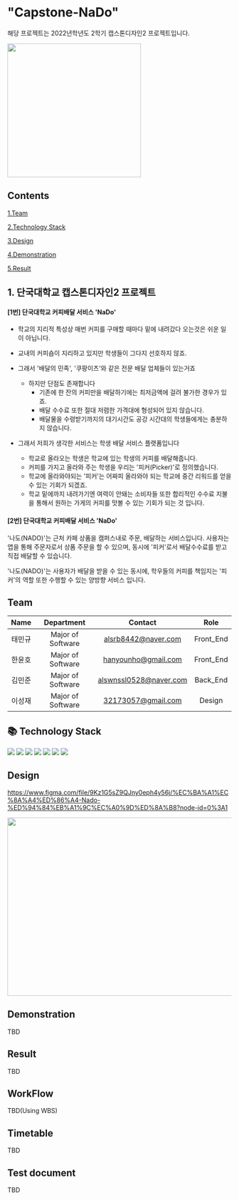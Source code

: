 # "Capstone-NaDo"
해당 프로젝트는 2022년학년도 2학기 캡스톤디자인2 프로젝트입니다.

<img src="https://user-images.githubusercontent.com/115008048/194301925-354e7c75-e67b-4995-bc12-d25e86ee19a0.png" width="300" height="300"/>

## Contents
[1.Team](#team)

[2.Technology Stack](#technology-stack) 

[3.Design](#design)

[4.Demonstration](#demonstration)

[5.Result](#result) 

## __1. 단국대학교 캡스톤디자인2 프로젝트__

#### [1번] 단국대학교 커피배달 서비스 'NaDo'
- 학교의 지리적 특성상 매번 커피를 구매할 때마다 밑에 내려갔다 오는것은 쉬운 일이 아닙니다.
- 교내의 커피숍이 지리하고 있지만 학생들이 그다지 선호하지 않죠.
- 그래서 '배달의 민족', '쿠팡이츠'와 같은 전문 배달 업체들이 있는거죠
  - 하지만 단점도 존재합니다
    - 기존에 한 잔의 커피만을 배달하기에는 최저금액에 걸려 불가한 경우가 있죠.
    - 배달 수수료 또한 절대 저렴한 가격대에 형성되어 있지 않습니다.
    - 배달물을 수령받기까지의 대기시간도 공강 시간대의 학생들에게는 충분하지 않습니다.


- 그래서 저희가 생각한 서비스는 학생 배달 서비스 플랫폼입니다
  - 학교로 올라오는 학생은 학교에 있는 학생의 커피를 배달해줍니다.
  - 커피를 가지고 올라와 주는 학생을 우리는 '피커(Picker)'로 정의했습니다.
  - 학교에 올라와야되는 '피커'는 어짜피 올라와야 되는 학교에 중간 리워드를 얻을 수 있는 기회가 되겠죠.
  - 학교 밑에까지 내려가기엔 여력이 안돼는 소비자들 또한 합리적인 수수료 지불을 통해서 원하는 가게의 커피를 맛볼 수 있는 기회가 되는 것 입니다.

#### [2번] 단국대학교 커피배달 서비스 'NaDo'
'나도(NADO)'는 근처 카페 상품을 캠퍼스내로 주문, 배달하는 서비스입니다.
사용자는 앱을 통해 주문자로서 상품 주문을 할 수 있으며, 
동시에 '피커'로서 배달수수료를 받고 직접 배달할 수 있습니다. 

'나도(NADO)'는 사용자가 배달을 받을 수 있는 동시에, 학우들의 커피를 책임지는 '피커'의 역할 또한 수행할 수 있는 양방향 서비스 입니다.

## __Team__
|Name|Department|Contact|Role|
|:---:|:---:|:---:|:---:|
|태민규|Major of Software|alsrb8442@naver.com|Front_End|
|한윤호|Major of Software|hanyounho@gmail.com|Front_End|
|김민준|Major of Software|alswnssl0528@naver.com|Back_End|
|이성재|Major of Software|32173057@gmail.com|Design|

## 📚 __Technology Stack__
<img src="https://img.shields.io/badge/react-61DAFB?style=for-the-badge&logo=react&logoColor=black"> <img src="https://img.shields.io/badge/github-181717?style=for-the-badge&logo=github&logoColor=white"> <img src="https://img.shields.io/badge/NestJS-E0234E?style=for-the-badge&logo=NestJS&logoColor=white"> <img src="https://img.shields.io/badge/NGINX-009639?style=for-the-badge&logo=NGINX&logoColor=white"> <img src="https://img.shields.io/badge/AWS-232F3E?style=for-the-badge&logo=Amazon AWS&logoColor=white"> <img src="https://img.shields.io/badge/Docker-2496ED?style=for-the-badge&logo=Docker&logoColor=white"> <img src="https://img.shields.io/badge/Jest-C21325?style=for-the-badge&logo=Jest&logoColor=white">

## __Design__
https://www.figma.com/file/9Kz1G5sZ9QJny0eph4y56j/%EC%BA%A1%EC%8A%A4%ED%86%A4-Nado-%ED%94%84%EB%A1%9C%EC%A0%9D%ED%8A%B8?node-id=0%3A1

<img src="https://user-images.githubusercontent.com/115008048/194719914-c44727e1-6858-42db-b250-49833995aeaf.PNG" width="800" height="400"/>


## __Demonstration__
TBD

## __Result__
TBD

## __WorkFlow__
TBD(Using WBS)
## __Timetable__
TBD
## __Test document__
TBD
